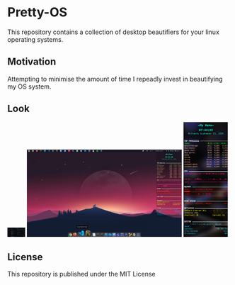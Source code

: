 # Pretty-OS

This repository contains a collection of desktop beautifiers for your linux operating systems.

## Motivation

Attempting to minimise the amount of time I repeadly invest in beautifying my OS system.

## Look

<p align="left">
    <img src="./vscode/ayu-dark-theme.png" width="40my0" title="My Personal Conky Theme">
    <img src="./plank/izzo-desktop.png" width="350" title="My plank dock">
    <img src="./conky/conky-img.png" width="100" title="My Personal Conky Theme">
</p>

## License

This repository is published under the MIT License
